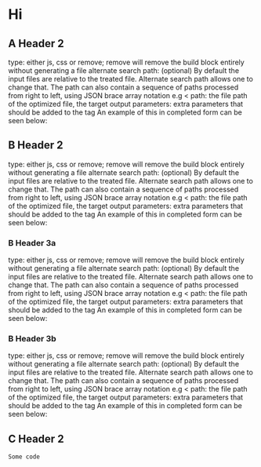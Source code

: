 # Hi

## A Header 2
type: either js, css or remove; remove will remove the build block entirely without generating a file alternate search path: (optional) By default the input files are relative to the treated file. Alternate search path allows one to change that. The path can also contain a sequence of paths processed from right to left, using JSON brace array notation e.g < path: the file path of the optimized file, the target output parameters: extra parameters that should be added to the tag An example of this in completed form can be seen below:
## B Header 2
type: either js, css or remove; remove will remove the build block entirely without generating a file alternate search path: (optional) By default the input files are relative to the treated file. Alternate search path allows one to change that. The path can also contain a sequence of paths processed from right to left, using JSON brace array notation e.g < path: the file path of the optimized file, the target output parameters: extra parameters that should be added to the tag An example of this in completed form can be seen below:
### B Header 3a
type: either js, css or remove; remove will remove the build block entirely without generating a file alternate search path: (optional) By default the input files are relative to the treated file. Alternate search path allows one to change that. The path can also contain a sequence of paths processed from right to left, using JSON brace array notation e.g < path: the file path of the optimized file, the target output parameters: extra parameters that should be added to the tag An example of this in completed form can be seen below:
### B Header 3b
type: either js, css or remove; remove will remove the build block entirely without generating a file alternate search path: (optional) By default the input files are relative to the treated file. Alternate search path allows one to change that. The path can also contain a sequence of paths processed from right to left, using JSON brace array notation e.g < path: the file path of the optimized file, the target output parameters: extra parameters that should be added to the tag An example of this in completed form can be seen below:
## C Header 2
`Some code`
